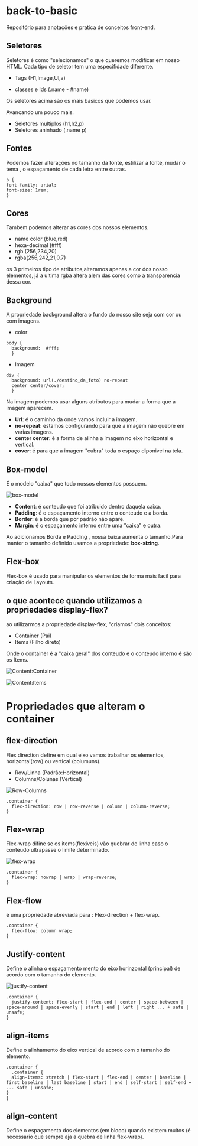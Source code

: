 # back-to-basic
Repositório para anotações e pratica de conceitos front-end.


## Seletores
Seletores é como "selecionamos" o que queremos modificar em nosso HTML. Cada tipo de seletor tem uma especifidade diferente.

- Tags (H1,Image,Ul,a)

- classes e Ids (.name - #name)

Os seletores acima são os mais basicos que podemos usar.

Avançando um pouco mais.

- Seletores multiplos  (h1,h2,p)
- Seletores aninhado (.name p)


## Fontes
Podemos fazer alterações no tamanho da fonte, estilizar a fonte, mudar o tema , o espaçamento de cada letra entre outras.

```css:
p {
font-family: arial;
font-size: 1rem;
}
```

## Cores

Tambem podemos alterar as cores dos nossos elementos.

- name color (blue,red)
- hexa-decimal (#fff)
- rgb (256,234,20)
- rgba(256,242,21,0.7) 

os 3 primeiros tipo de atributos,alteramos apenas a cor dos nosso elementos, já a ultima rgba altera alem das cores como a transparencia dessa cor.


## Background

A propriedade background altera o fundo do nosso site seja com cor ou com imagens.

* color

```css:
body {
  background:  #fff;
  }
```
* Imagem

```css:
div {
  background: url(./destino_da_foto) no-repeat 
  center center/cover;
  }
```
Na imagem podemos usar alguns atributos para mudar a forma que a imagem aparecem.

* <b>Url</b>: é o caminho da onde vamos incluir a imagem.
* <b>no-repeat</b>: estamos configurando para que a imagem não quebre em varias imagens.
* <b>center center</b>: é a forma de alinha a imagem no eixo horizontal e vertical.
* <b>cover</b>: é para que a imagem "cubra" toda o espaço diponivel na tela.


## Box-model

É o modelo "caixa" que todo nossos elementos possuem.



![box-model](/src/img/box-model.png)

* <b>Content</b>: é conteudo que foi atribuido dentro daquela caixa.
* <b>Padding</b>: é o espaçamento interno entre o conteudo e a borda.
* <b>Border</b>: é a borda que por padrão não apare.
* <b>Margin</b>: é o espaçamento interno entre uma "caixa" e outra.

Ao adicionamos Borda e Padding , nossa baixa aumenta o tamanho.Para manter o tamanho definido usamos a propriedade: <b>box-sizing</b>.

## Flex-box
Flex-box é usado para manipular os elementos de forma mais facil para criação de Layouts.

## o que acontece quando utilizamos a propriedades display-flex?

ao utilizarmos a propriedade display-flex, "criamos" dois conceitos:

- Container (Pai)
- Items (Filho direto)

Onde o container é a "caixa geral" dos conteudo e o conteudo interno é são os Items.

![Content:Container](/src/img/container.png)

![Content:Items](/src/img/flex-content.png)


# Propriedades que alteram o container

## flex-direction

Flex direction define em qual eixo vamos trabalhar os elementos, horizontal(row) ou vertical (columuns).

- Row/Linha (Padrão:Horizontal)
- Columns/Colunas (Vertical)

![Row-Columns](/src/img/row-columns.png)

```css:
.container {
  flex-direction: row | row-reverse | column | column-reverse;
}
```



## Flex-wrap

Flex-wrap difine se os items(flexiveis) vão quebrar de linha caso o conteudo ultrapasse o limite determinado.

![flex-wrap](/src/img/flex-wrap.png)



```css:
.container {
  flex-wrap: nowrap | wrap | wrap-reverse;
}
```

## Flex-flow

é uma propriedade abreviada para  : Flex-direction +  flex-wrap.

```css:
.container {
  flex-flow: column wrap;
}
```

## Justify-content

Define o alinha  o espaçamento mento do eixo horinzontal (principal) de acordo com o tamanho do elemento.

![justify-content](/src/img/justify-content.png)


```css:
.container {
  justify-content: flex-start | flex-end | center | space-between | space-around | space-evenly | start | end | left | right ... + safe | unsafe;
}
```

## align-items

Define o alinhamento do eixo vertical de acordo com o tamanho do elemento.

```css:
.container {
  .container {
  align-items: stretch | flex-start | flex-end | center | baseline | first baseline | last baseline | start | end | self-start | self-end + ... safe | unsafe;
}
}
```

## align-content 

Define o espaçamento dos elementos (em bloco) quando existem muitos (é necessario que sempre aja a quebra de linha flex-wrap).





